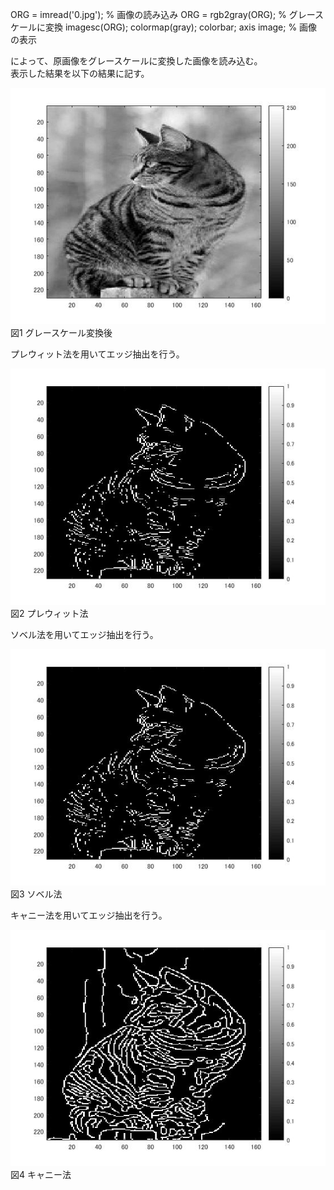 ORG = imread('0.jpg'); % 画像の読み込み
ORG = rgb2gray(ORG); % グレースケールに変換
imagesc(ORG); colormap(gray); colorbar;  axis image; % 画像の表示

によって、原画像をグレースケールに変換した画像を読み込む。  
表示した結果を以下の結果に記す。

![画像](https://github.com/ariga11029/lecture_image_processing/blob/master/image/10-1.jpg?raw=true)
図1 グレースケール変換後

プレウィット法を用いてエッジ抽出を行う。

![画像](https://github.com/ariga11029/lecture_image_processing/blob/master/image/10-2.jpg?raw=true)
図2 プレウィット法

ソベル法を用いてエッジ抽出を行う。

![画像](https://github.com/ariga11029/lecture_image_processing/blob/master/image/10-3.jpg?raw=true)
図3 ソベル法

キャニー法を用いてエッジ抽出を行う。

![画像](https://github.com/ariga11029/lecture_image_processing/blob/master/image/10-4.jpg?raw=true)
図4 キャニー法
